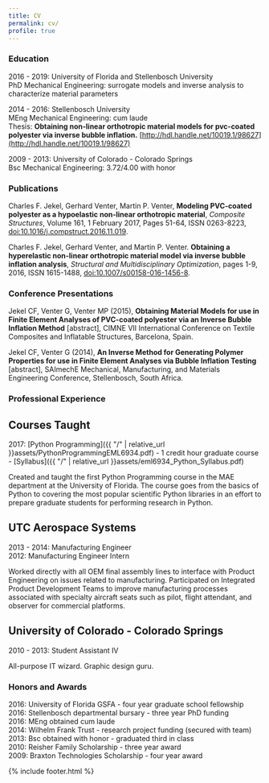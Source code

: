 ```yaml
---
title: CV
permalink: cv/
profile: true
---
```


### Education
2016 - 2019: University of Florida and Stellenbosch University  
PhD Mechanical Engineering: surrogate models and inverse analysis to characterize material parameters


2014 - 2016: Stellenbosch University  
MEng Mechanical Engineering: cum laude  
Thesis: **Obtaining non-linear orthotropic material models for pvc-coated polyester via inverse bubble inflation.** [http://hdl.handle.net/10019.1/98627](http://hdl.handle.net/10019.1/98627)

2009 - 2013: University of Colorado - Colorado Springs  
Bsc Mechanical Engineering: 3.72/4.00 with honor

### Publications
Charles F. Jekel, Gerhard Venter, Martin P. Venter, **Modeling PVC-coated polyester as a hypoelastic non-linear orthotropic material**, *Composite Structures*, Volume 161, 1 February 2017, Pages 51-64, ISSN 0263-8223, [doi:10.1016/j.compstruct.2016.11.019](http://dx.doi.org/10.1016/j.compstruct.2016.11.019).

Charles F. Jekel, Gerhard Venter, and Martin P. Venter. **Obtaining a hyperelastic non-linear orthotropic material model via inverse bubble inflation analysis**, *Structural and Multidisciplinary Optimization*, pages 1-9, 2016, ISSN 1615-1488, [doi:10.1007/s00158-016-1456-8](http:////dx.doi.org/10.1007/s00158-016-1456-8).

### Conference Presentations
Jekel CF, Venter G, Venter MP (2015), **Obtaining Material Models for use in Finite Element Analyses of PVC-coated polyester via an Inverse Bubble Inflation Method** [abstract], CIMNE VII International Conference on Textile Composites and Inflatable Structures, Barcelona, Spain.

Jekel CF, Venter G (2014), **An Inverse Method for Generating Polymer Properties for use in Finite Element Analyses via Bubble Inflation Testing** [abstract], SAImechE Mechanical, Manufacturing, and Materials Engineering Conference, Stellenbosch, South Africa.

### Professional Experience

## Courses Taught
2017: [Python Programming]({{ "/" | relative_url  }}assets/PythonProgrammingEML6934.pdf) - 1 credit hour graduate course - [Syllabus]({{ "/" | relative_url  }}assets/eml6934_Python_Syllabus.pdf)

Created and taught the first Python Programming course in the MAE department at the University of Florida. The course goes from the basics of Python to covering the most popular scientific Python libraries in an effort to prepare graduate students for performing research in Python.

## UTC Aerospace Systems
2013 - 2014: Manufacturing Engineer  
2012: Manufacturing Engineer Intern  

Worked directly with all OEM final assembly lines to interface with Product Engineering on issues related to manufacturing. Participated on Integrated Product Development Teams to improve manufacturing processes associated with specialty aircraft seats such as pilot, flight attendant, and observer for commercial
platforms.

## University of Colorado - Colorado Springs
2010 - 2013: Student Assistant IV

All-purpose IT wizard. Graphic design guru.

### Honors and Awards
2016: University of Florida GSFA - four year graduate school fellowship    
2016: Stellenbosch departmental bursary - three year PhD funding   
2016: MEng obtained cum laude   
2014: Wilhelm Frank Trust - research project funding (secured with team)   
2013: Bsc obtained with honor - graduated third in class   
2010: Reisher Family Scholarship - three year award   
2009: Braxton Technologies Scholarship - four year award   


{% include footer.html %}
